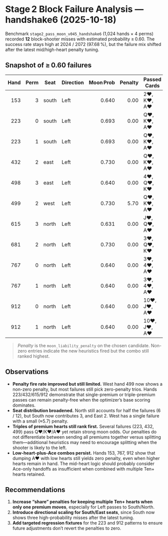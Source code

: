 # Stage 2 Block Failure Analysis — handshake6 (2025-10-18)

Benchmark `stage2_pass_moon_v045_handshake6` (1,024 hands × 4 perms) recorded **12** block-shooter misses with estimated probability ≥ 0.60. The success rate stays high at 2024 / 2072 (97.68 %), but the failure mix shifted after the latest mid/high-heart penalty tuning.

## Snapshot of ≥ 0.60 failures

| Hand | Perm | Seat | Direction | Moon Prob | Penalty | Passed Cards | Moon Shooter |
| ---: | ---: | --- | --- | ---: | ---: | --- | --- |
| 153 | 3 | south | Left | 0.640 | 0.00 | 2♥, K♥, A♥ | north |
| 223 | 0 | south | Left | 0.693 | 0.00 | Q♥, K♥, A♥ | west |
| 223 | 1 | south | Left | 0.693 | 0.00 | Q♥, K♥, A♥ | west |
| 432 | 2 | east | Left | 0.730 | 0.00 | Q♥, K♥, A♥ | south |
| 498 | 3 | east | Left | 0.640 | 0.00 | 4♥, Q♥, K♥ | north |
| 499 | 2 | west | Left | 0.730 | 5.70 | Q♥, K♥, A♥ | north |
| 615 | 3 | north | Left | 0.631 | 0.00 | J♥, Q♥, A♥ | east |
| 681 | 2 | north | Left | 0.730 | 0.00 | 3♥, Q♥, K♥ | east |
| 767 | 0 | north | Left | 0.640 | 0.00 | 3♥, 4♥, A♥ | south |
| 767 | 1 | north | Left | 0.640 | 0.00 | 3♥, 4♥, A♥ | south |
| 912 | 0 | north | Left | 0.640 | 0.00 | 10♥, J♥, A♥ | south |
| 912 | 1 | north | Left | 0.640 | 0.00 | 10♥, J♥, A♥ | south |

> _Penalty_ is the `moon_liability_penalty` on the chosen candidate. Non-zero entries indicate the new heuristics fired but the combo still ranked highest.

## Observations

- **Penalty fire rate improved but still limited.** West hand 499 now shows a non-zero penalty, but most failures still pick zero-penalty trios. Hands 223/432/615/912 demonstrate that single-premium or triple-premium passes can remain penalty-free when the optimizer’s base scoring dominates.
- **Seat distribution broadened.** North still accounts for half the failures (6 / 12), but South now contributes 3, and East 2. West has a single failure with a small (≈5.7) penalty.
- **Triples of premium hearts still rank first.** Several failures (223, 432, 499) pass Q♥/K♥/A♥ yet retain strong moon odds. Our penalties do not differentiate between sending all premiums together versus splitting them—additional heuristics may need to encourage splitting when the shooter is likely to the left.
- **Low-heart‐plus‑Ace combos persist.** Hands 153, 767, 912 show that dumping A♥ with low hearts still yields zero penalty, even when higher hearts remain in hand. The mid-heart logic should probably consider Ace-only handoffs as insufficient when combined with multiple Ten+ hearts retained.

## Recommendations

1. **Increase “share” penalties for keeping multiple Ten+ hearts when only one premium moves**, especially for Left passes to South/North.
2. **Introduce directional scaling for South/East seats**, since South now shows three high-probability misses after the latest tuning.
3. **Add targeted regression fixtures** for the 223 and 912 patterns to ensure future adjustments don’t revert the penalties to zero.
